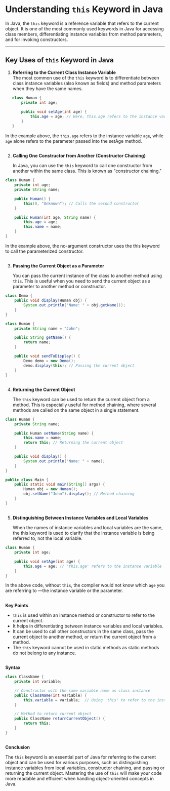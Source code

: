 # Understanding `this` Keyword in Java

In Java, the `this` keyword is a reference variable that refers to the current object. It is one of the most commonly used keywords in Java for accessing class members, differentiating instance variables from method parameters, and for invoking constructors.

---

## Key Uses of `this` Keyword in Java

1. **Referring to the Current Class Instance Variable**  
   The most common use of the `this` keyword is to differentiate between class instance variables (also known as fields) and method parameters when they have the same names.

```java
   class Human {
       private int age;
       
       public void setAge(int age) {
           this.age = age; // Here, this.age refers to the instance variable
       }
   }

```

In the example above, the `this.age` refers to the instance variable `age`, while `age` alone refers to the parameter passed into the setAge method.

##
2. **Calling One Constructor from Another (Constructor Chaining)**

    In Java, you can use the `this` keyword to call one constructor from another within the same class. This is known as "constructor chaining."

```java
class Human {
    private int age;
    private String name;

    public Human() {
        this(0, "Unknown"); // Calls the second constructor
    }

    public Human(int age, String name) {
        this.age = age;
        this.name = name;
    }
}
```
In the example above, the no-argument constructor uses the this keyword to call the parameterized constructor.
##

3. **Passing the Current Object as a Parameter**

    You can pass the current instance of the class to another method using `this`. This is useful when you need to send the current object as a parameter to another method or constructor.

```java
class Demo {
    public void display(Human obj) {
        System.out.println("Name: " + obj.getName());
    }
}

class Human {
    private String name = "John";

    public String getName() {
        return name;
    }

    public void sendToDisplay() {
        Demo demo = new Demo();
        demo.display(this); // Passing the current object
    }
}
```
##
4. **Returning the Current Object**

    The `this` keyword can be used to return the current object from a method. This is especially useful for method chaining, where several methods are called on the same object in a single statement.
```java
class Human {
    private String name;

    public Human setName(String name) {
        this.name = name;
        return this; // Returning the current object
    }

    public void display() {
        System.out.println("Name: " + name);
    }
}

public class Main {
    public static void main(String[] args) {
        Human obj = new Human();
        obj.setName("John").display(); // Method chaining
    }
}
```
##
5. **Distinguishing Between Instance Variables and Local Variables**

    When the names of instance variables and local variables are the same, the this keyword is used to clarify that the instance variable is being referred to, not the local variable.

```java
class Human {
    private int age;

    public void setAge(int age) {
        this.age = age; // 'this.age' refers to the instance variable
    }
}
```

In the above code, without `this`, the compiler would not know which `age` you are referring to
—the instance variable or the parameter.

##
**Key Points**
- `this` is used within an instance method or constructor to refer to the current object.
- It helps in differentiating between instance variables and local variables.
- It can be used to call other constructors in the same class, pass the current object to another method, or return the current object from a method.
- The `this` keyword cannot be used in static methods as static methods do not belong to any instance.

##
**Syntax**

```java
class ClassName {
    private int variable;

    // Constructor with the same variable name as class instance
    public ClassName(int variable) {
        this.variable = variable;  // Using 'this' to refer to the instance variable
    }

    // Method to return current object
    public ClassName returnCurrentObject() {
        return this;
    }
}
```
##
**Conclusion**

The `this` keyword is an essential part of Java for referring to the current object and can be used for various purposes, such as distinguishing instance variables from local variables, constructor chaining, and passing or returning the current object. Mastering the use of `this` will make your code more readable and efficient when handling object-oriented concepts in Java.